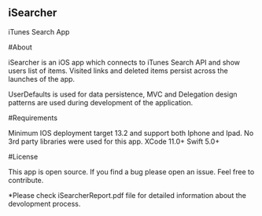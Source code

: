 ## iSearcher
iTunes Search App

#About

iSearcher is an iOS app which connects to iTunes Search API and show users list of items. Visited links and deleted items persist across the launches of the app. 
	
UserDefaults is used for data persistence, MVC and Delegation design patterns are used during development of the application.  
	 
#Requirements

 Minimum IOS deployment target 13.2 and support both Iphone and Ipad. No 3rd party libraries were used for this app.
 XCode 11.0+ Swift 5.0+

#License

This app is open source. If you find a bug please open an issue. Feel free to contribute.


*Please check iSearcherReport.pdf file for detailed information about the devolopment process. 
